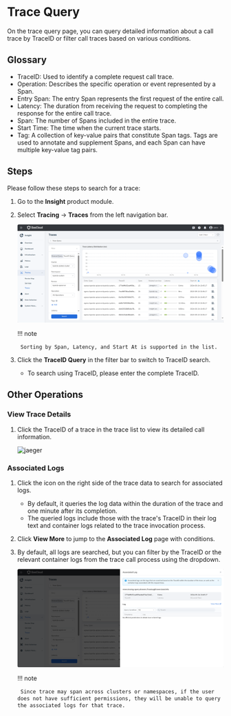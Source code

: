 # Trace Query

On the trace query page, you can query detailed information about a call trace by TraceID or filter call traces based on various conditions.

## Glossary

- TraceID: Used to identify a complete request call trace.
- Operation: Describes the specific operation or event represented by a Span.
- Entry Span: The entry Span represents the first request of the entire call.
- Latency: The duration from receiving the request to completing the response for the entire call trace.
- Span: The number of Spans included in the entire trace.
- Start Time: The time when the current trace starts.
- Tag: A collection of key-value pairs that constitute Span tags. Tags are used to annotate and supplement Spans, and each Span can have multiple key-value tag pairs.

## Steps

Please follow these steps to search for a trace:

1. Go to the __Insight__ product module.
2. Select __Tracing__ -> __Traces__ from the left navigation bar.

    ![jaeger](../../image/trace00.png)

    !!! note

        Sorting by Span, Latency, and Start At is supported in the list.

3. Click the __TraceID Query__ in the filter bar to switch to TraceID search.

   - To search using TraceID, please enter the complete TraceID.

    <!-- add image later -->

## Other Operations

### View Trace Details

1. Click the TraceID of a trace in the trace list to view its detailed call information.

    ![jaeger](https://docs.daocloud.io/daocloud-docs-images/docs/zh/docs/insight/images/trace03.png)

### Associated Logs

1. Click the icon on the right side of the trace data to search for associated logs.

    - By default, it queries the log data within the duration of the trace and one minute after its completion.
    - The queried logs include those with the trace's TraceID in their log text and container logs related to the trace invocation process.
  
2. Click __View More__ to jump to the __Associated Log__ page with conditions.
3. By default, all logs are searched, but you can filter by the TraceID or the relevant container logs from the trace call process using the dropdown.

    ![tracelog](../../image/tracelog.png)

    !!! note

        Since trace may span across clusters or namespaces, if the user does not have sufficient permissions, they will be unable to query the associated logs for that trace.
